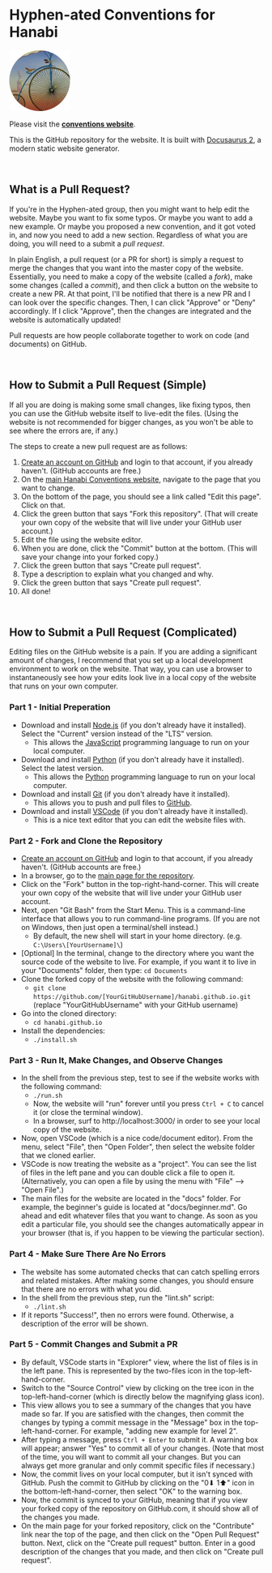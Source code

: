 # Hyphen-ated Conventions for Hanabi

[![Hyphen-ated](/static/img/hyphenated-circle.png)](https://hanabi.github.io/)

Please visit the **[conventions website](https://hanabi.github.io/)**.

This is the GitHub repository for the website. It is built with [Docusaurus 2](https://v2.docusaurus.io/), a modern static website generator.

<br />

## What is a Pull Request?

If you're in the Hyphen-ated group, then you might want to help edit the website. Maybe you want to fix some typos. Or maybe you want to add a new example. Or maybe you proposed a new convention, and it got voted in, and now you need to add a new section. Regardless of what you are doing, you will need to a submit a *pull request*.

In plain English, a pull request (or a PR for short) is simply a request to merge the changes that you want into the master copy of the website. Essentially, you need to make a copy of the website (called a *fork*), make some changes (called a *commit*), and then click a button on the website to create a new PR. At that point, I'll be notified that there is a new PR and I can look over the specific changes. Then, I can click "Approve" or "Deny" accordingly. If I click "Approve", then the changes are integrated and the website is automatically updated!

Pull requests are how people collaborate together to work on code (and documents) on GitHub.

<br />

## How to Submit a Pull Request (Simple)

If all you are doing is making some small changes, like fixing typos, then you can use the GitHub website itself to live-edit the files. (Using the website is not recommended for bigger changes, as you won't be able to see where the errors are, if any.)

The steps to create a new pull request are as follows:

1. [Create an account on GitHub](https://github.com/join) and login to that account, if you already haven't. (GitHub accounts are free.)
1. On the [main Hanabi Conventions website](https://hanabi.github.io/), navigate to the page that you want to change.
1. On the bottom of the page, you should see a link called "Edit this page". Click on that.
1. Click the green button that says "Fork this repository". (That will create your own copy of the website that will live under your GitHub user account.)
1. Edit the file using the website editor.
1. When you are done, click the "Commit" button at the bottom. (This will save your change into your forked copy.)
1. Click the green button that says "Create pull request".
1. Type a description to explain what you changed and why.
1. Click the green button that says "Create pull request".
1. All done!

<br />

## How to Submit a Pull Request (Complicated)

Editing files on the GitHub website is a pain. If you are adding a significant amount of changes, I recommend that you set up a local development environment to work on the website. That way, you can use a browser to instantaneously see how your edits look live in a local copy of the website that runs on your own computer.

### Part 1 - Initial Preperation

* Download and install [Node.js](https://nodejs.org/en/) (if you don't already have it installed). Select the "Current" version instead of the "LTS" version.
  * This allows the [JavaScript](https://www.javascript.com/) programming language to run on your local computer.
* Download and install [Python](https://www.python.org/downloads/) (if you don't already have it installed). Select the latest version.
  * This allows the [Python](https://www.python.org/) programming language to run on your local computer.
* Download and install [Git](https://git-scm.com/downloads) (if you don't already have it installed).
  * This allows you to push and pull files to [GitHub](https://github.com/).
* Download and install [VSCode](https://code.visualstudio.com/) (if you don't already have it installed).
  * This is a nice text editor that you can edit the website files with.

### Part 2 - Fork and Clone the Repository

* [Create an account on GitHub](https://github.com/join) and login to that account, if you already haven't. (GitHub accounts are free.)
* In a browser, go to the [main page for the repository](https://github.com/hanabi/hanabi.github.io).
* Click on the "Fork" button in the top-right-hand-corner. This will create your own copy of the website that will live under your GitHub user account.
* Next, open "Git Bash" from the Start Menu. This is a command-line interface that allows you to run command-line programs. (If you are not on Windows, then just open a terminal/shell instead.)
  * By default, the new shell will start in your home directory. (e.g. `C:\Users\[YourUsername]\`)
* [Optional] In the terminal, change to the directory where you want the source code of the website to live. For example, if you want it to live in your "Documents" folder, then type: `cd Documents`
* Clone the forked copy of the website with the following command:
  * `git clone https://github.com/[YourGitHubUsername]/hanabi.github.io.git` <br />
  (replace "YourGitHubUsername" with your GitHub username)
* Go into the cloned directory:
  * `cd hanabi.github.io`
* Install the dependencies:
  * `./install.sh`

### Part 3 - Run It, Make Changes, and Observe Changes

* In the shell from the previous step, test to see if the website works with the following command:
  * `./run.sh`
  * Now, the website will "run" forever until you press `Ctrl + C` to cancel it (or close the terminal window).
  * In a browser, surf to http://localhost:3000/ in order to see your local copy of the website.
* Now, open VSCode (which is a nice code/document editor). From the menu, select "File", then "Open Folder", then select the website folder that we cloned earlier.
* VSCode is now treating the website as a "project". You can see the list of files in the left pane and you can double click a file to open it. (Alternatively, you can open a file by using the menu with "File" --> "Open File".)
* The main files for the website are located in the "docs" folder. For example, the beginner's guide is located at "docs/beginner.md". Go ahead and edit whatever files that you want to change. As soon as you edit a particular file, you should see the changes automatically appear in your browser (that is, if you happen to be viewing the particular section).

### Part 4 - Make Sure There Are No Errors

* The website has some automated checks that can catch spelling errors and related mistakes. After making some changes, you should ensure that there are no errors with what you did.
* In the shell from the previous step, run the "lint.sh" script:
  * `./lint.sh`
* If it reports "Success!", then no errors were found. Otherwise, a description of the error will be shown.

### Part 5 - Commit Changes and Submit a PR

* By default, VSCode starts in "Explorer" view, where the list of files is in the left pane. This is represented by the two-files icon in the top-left-hand-corner.
* Switch to the "Source Control" view by clicking on the tree icon in the top-left-hand-corner (which is directly below the magnifying glass icon).
* This view allows you to see a summary of the changes that you have made so far. If you are satisfied with the changes, then commit the changes by typing a commit message in the "Message" box in the top-left-hand-corner. For example, "adding new example for level 2".
* After typing a message, press `Ctrl + Enter` to submit it. A warning box will appear; answer "Yes" to commit all of your changes. (Note that most of the time, you will want to commit all your changes. But you can always get more granular and only commit specific files if necessary.)
* Now, the commit lives on your local computer, but it isn't synced with GitHub. Push the commit to GitHub by clicking on the "0⬇ 1⬆" icon in the bottom-left-hand-corner, then select "OK" to the warning box.
* Now, the commit is synced to your GitHub, meaning that if you view your forked copy of the repository on GitHub.com, it should show all of the changes you made.
* On the main page for your forked repository, click on the "Contribute" link near the top of the page, and then click on the "Open Pull Request" button. Next, click on the "Create pull request" button. Enter in a good description of the changes that you made, and then click on "Create pull request".
